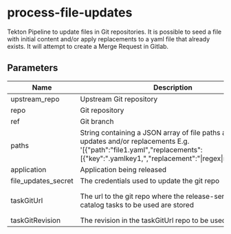 # process-file-updates

Tekton Pipeline to update files in Git repositories. It is possible to seed a file with initial content and/or apply
replacements to a yaml file that already exists. It will attempt to create a Merge Request in Gitlab.

## Parameters

| Name                | Description                                                                                                                                                                              | Optional | Default value                                             |
|---------------------|------------------------------------------------------------------------------------------------------------------------------------------------------------------------------------------|----------|-----------------------------------------------------------|
| upstream_repo       | Upstream Git repository                                                                                                                                                                  | No       | -                                                         |
| repo                | Git repository                                                                                                                                                                           | No       | -                                                         |
| ref                 | Git branch                                                                                                                                                                               | No       | -                                                         |
| paths               | String containing a JSON array of file paths and its updates and/or replacements E.g. '[{"path":"file1.yaml","replacements":[{"key":".yamlkey1,","replacement":"\|regex\|replace\|"}]}]' | No       | -                                                         |
| application         | Application being released                                                                                                                                                               | No       | -                                                         |
| file_updates_secret | The credentials used to update the git repo                                                                                                                                              | Yes      | file-updates-secret                                       |
| taskGitUrl          | The url to the git repo where the release-service-catalog tasks to be used are stored                                                                                                    | Yes      | https://github.com/konflux-ci/release-service-catalog.git |
| taskGitRevision     | The revision in the taskGitUrl repo to be used                                                                                                                                           | No       | -                                                         |
